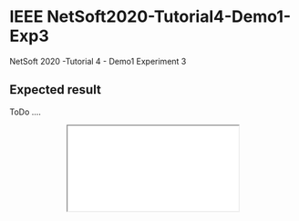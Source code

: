 # IEEE NetSoft2020-Tutorial4-Demo1-Exp3
NetSoft 2020 -Tutorial 4 - Demo1 Experiment 3

## Expected result

ToDo ....
<p align="center">
    <iframe src="images/demo1-exp3.pdf"/> 
</p>

## Installation

**Requirements**

The installation can be done directly over the host operating system (OS) or inside a virtual machine (VM). System requirements:
* CPU type: x86-64 (specific model and number of cores only affect performance)
* RAM: 4 GB
* Disk space: 40 GB
* Ubuntu 18.04 LTS
